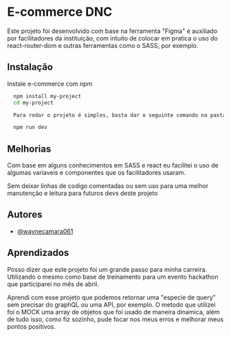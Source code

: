 
# E-commerce DNC

Este projeto foi desenvolvido com base na ferramenta "Figma" e auxiliado por facilitadores da instituição, com intuito de colocar em pratica o uso do react-router-dom e outras ferramentas como o SASS, por exemplo.




## Instalação

Instale e-commerce com npm

```bash
  npm install my-project
  cd my-project

  Para rodar o projeto é simples, basta dar o seguinte comando na pasta que você clonou o projeto:

  npm run dev
```
    
## Melhorias



Com base em alguns conhecimentos em SASS e react eu facilitei o uso de algumas variaveis e componentes que os facilitadores usaram.

Sem deixar linhas de codigo comentadas ou sem uso para uma melhor manutenção e leitura para futuros devs deste projeto
## Autores

- [@waynecamara061](https://github.com/waynecamara061)


## Aprendizados

Posso dizer que este projeto foi um grande passo para minha carreira.
Utilizando o mesmo como base de treinamento para um evento hackathon que participarei no mês de abril.

Aprendi com esse projeto que podemos retornar uma "especie de query" sem precisar do graphQL ou uma API, por exemplo.
O metodo que utilizei foi o MOCK uma array de objetos que foi usado de maneira dinamica, além de tudo isso, como fiz sozinho, pude focar nos meus erros e melhorar meus pontos positivos.

